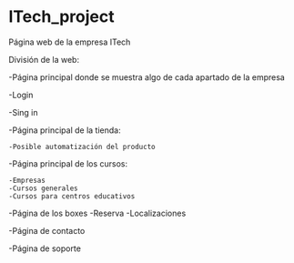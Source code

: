 # ITech_project
Página web de la empresa ITech


División de la web:

  -Página principal donde se muestra algo de cada apartado de la empresa
  
  -Login
  
  -Sing in
  
  -Página principal de la tienda:
  
    -Posible automatización del producto
    
  -Página principal de los cursos:
  
    -Empresas
    -Cursos generales
    -Cursos para centros educativos
    
  -Página de los boxes
    -Reserva
    -Localizaciones
    
  -Página de contacto
  
  -Página de soporte
  
